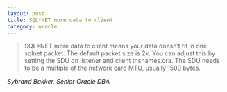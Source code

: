 ```yaml
---
layout: post
title: SQL*NET more data to client
category: oracle
---
```


> SQL*NET more data to client means your data doesn’t fit in one sqlnet packet. The default packet size is 2k. You can adjust this by setting the SDU on listener and client tnsnames.ora. The SDU needs to be a multiple of the network card MTU, usually 1500 bytes.

*Sybrand Bakker, Senior Oracle DBA*
